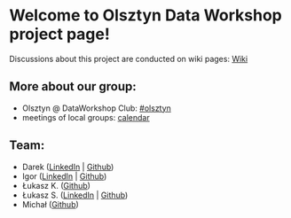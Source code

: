 # Welcome to Olsztyn Data Workshop project page!
Discussions about this project are conducted on wiki pages:
[Wiki](https://github.com/dataworkshop/dw-olsztyn-project/wiki)

## More about our group: 
- Olsztyn @ DataWorkshop Club: [#olsztyn](https://dataworkshopclub.slack.com/messages/CG6AP9W00)
- meetings of local groups: [calendar]( https://calendar.google.com/calendar/embed?src=5mipsspr0kh2m10n98i8bdlmf0%40group.calendar.google.com&ctz=Europe%2FWarsaw)

## Team:
- Darek   ([LinkedIn](https://www.linkedin.com/in/dtanajewski/) | [Github](https://github.com/dtandev))
- Igor  ([LinkedIn](https://www.linkedin.com/in/igor-wieczorek-022926120) | [Github](https://github.com/s4d8w))
- Łukasz K.   ([Github](https://github.com/lukaszk4))
- Łukasz S.   ([LinkedIn](https://www.linkedin.com/in/sawaniewski/) | [Github](https://github.com/lsawaniewski))
- Michał ([Github](https://github.com/kozolex))
